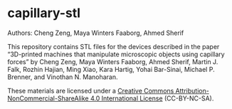 # capillary-stl
Authors: Cheng Zeng, Maya Winters Faaborg, Ahmed Sherif

This repository contains STL files for the devices described in the paper &ldquo;3D-printed machines that manipulate microscopic objects using capillary forces&rdquo; by Cheng Zeng, Maya Winters Faaborg, Ahmed Sherif, Martin J. Falk, Rozhin Hajian, Ming Xiao, Kara Hartig, Yohai Bar-Sinai, Michael P. Brenner, and Vinothan N. Manoharan.

These materials are licensed under a [Creative Commons Attribution-NonCommercial-ShareAlike 4.0 International License](https://creativecommons.org/licenses/by-nc-sa/4.0/) (CC-BY-NC-SA).

